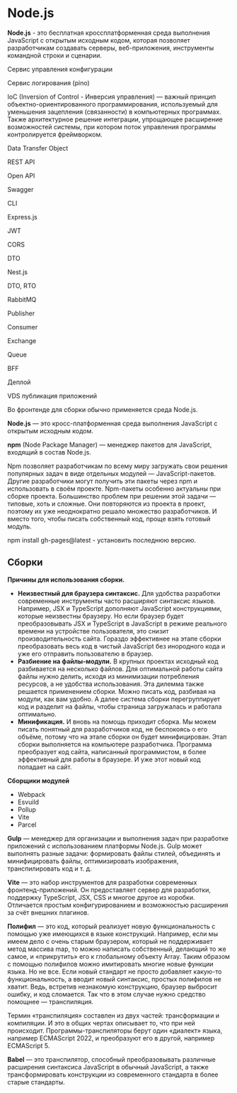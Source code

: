 # Node.js

**Node.js** - это бесплатная кроссплатформенная среда выполнения JavaScript с открытым исходным кодом, которая позволяет разработчикам создавать серверы, веб-приложения, инструменты командной строки и сценарии.

Сервис управления конфигурации

Сервис логирования (pino)

IoC (Inversion of Control - Инверсия управления) — важный принцип объектно-ориентированного программирования, используемый для уменьшения зацепления (связанности) в компьютерных программах. Также архитектурное решение интеграции, упрощающее расширение возможностей системы, при котором поток управления программы контролируется фреймворком.

Data Transfer Object

REST API

Open API

Swagger

CLI

Express.js

JWT

CORS

DTO

Nest.js

DTO, RTO

RabbitMQ

Publisher

Consumer

Exchange

Queue

BFF

Деплой

VDS публикация приложений

Во фронтенде для сборки обычно применяется среда Node.js.

**Node.js** — это кросс-платформенная среда выполнения JavaScript с открытым исходным кодом.

**npm** (Node Package Manager) — менеджер пакетов для JavaScript, входящий в состав Node.js.

Npm позволяет разработчикам по всему миру загружать свои решения популярных задач в виде отдельных модулей — JavaScript-пакетов. Другие разработчики могут получить эти пакеты через npm и использовать в своём проекте. Npm-пакеты особенно актуальны при сборке проекта. Большинство проблем при решении этой задачи — типовые, хоть и сложные. Они повторяются из проекта в проект, поэтому их уже неоднократно решало множество разработчиков. И вместо того, чтобы писать собственный код, проще взять готовый модуль.

npm install gh-pages@latest - установить последнюю версию.

## Сборки

**Причины для использования сборки.**

* **Неизвестный для браузера синтаксис.** Для удобства разработки современные инструменты часто расширяют синтаксис языков. Например, JSX и TypeScript дополняют JavaScript конструкциями, которые неизвестны браузеру. Но если браузер будет преобразовывать JSX и TypeScript в JavaScript в режиме реального времени на устройстве пользователя, это снизит производительность сайта. Гораздо эффективнее на этапе сборки преобразовать весь код в чистый JavaScript без инородного кода и уже его отправить пользователю в браузер.
* **Разбиение на файлы-модули.** В крупных проектах исходный код разбивается на несколько файлов. Для оптимальной работы сайта файлы нужно делить, исходя из минимизации потребления ресурсов, а не удобства использования. Эта дилемма также решается применением сборки. Можно писать код, разбивая на модули, как вам удобно. А далее система сборки перегруппирует код и разделит на файлы, чтобы страница загружалась и работала оптимально.
* **Минификация.** И вновь на помощь приходит сборка. Мы можем писать понятный для разработчиков код, не беспокоясь о его объёме, потому что на этапе сборки он будет минифицирован. Этап сборки выполняется на компьютере разработчика. Программа преобразует код сайта, написанный программистом, в более эффективный для работы в браузере. И уже этот новый код попадает на сайт.

**Сборщики модулей**

* Webpack
* Esvuild
* Pollup
* Vite
* Parcel

**Gulp** — менеджер для организации и выполнения задач при разработке приложений с использованием платформы Node.js. Gulp может выполнять разные задачи: формировать файлы стилей, объединять и минифицировать файлы, оптимизировать изображения, транспилировать код и т. д.

**Vite** — это набор инструментов для разработки современных фронтенд-приложений. Он предоставляет сервер для разработки, поддержку TypeScript, JSX, CSS и многое другое из коробки. Отличается простым конфигурированием и возможностью расширения за счёт внешних плагинов.

**Полифил** — это код, который реализует новую функциональность с помощью уже имеющихся в языке конструкций. Например, если мы имеем дело с очень старым браузером, который не поддерживает метод массива map, то можно написать собственный, делающий то же самое, и «прикрутить» его к глобальному объекту Array. Таким образом с помощью полифилов можно имитировать многие новые функции языка. Но не все. Если новый стандарт не просто добавляет какую-то функциональность, а вводит новый синтаксис, простых полифилов не хватит. Ведь, встретив незнакомую конструкцию, браузер выбросит ошибку, и код сломается. Так что в этом случае нужно средство помощнее — транспиляция.

Термин «транспиляция» составлен из двух частей: трансформации и компиляции. И это в общих чертах описывает то, что при ней происходит. Программы-транспиляторы берут один «диалект» языка, например ECMAScript 2022, и преобразуют его в другой, например ECMAScript 5.

**Babel** — это транспилятор, способный преобразовывать различные расширения синтаксиса JavaScript в обычный JavaScript, а также трансформировать конструкции из современного стандарта в более старые стандарты.
